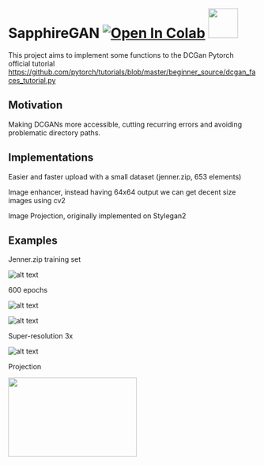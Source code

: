 #   SapphireGAN                      [![Open In Colab](https://colab.research.google.com/assets/colab-badge.svg)](https://colab.research.google.com/drive/19ldIyGMqRzUcqiia095zpOa4NYV9CGrS?usp=sharing) <img src="https://media.giphy.com/media/ie8wWVDkrH6dvsy4Zn/giphy.gif" width="60" height="60"/>




This project aims to implement some functions to the DCGan Pytorch official tutorial https://github.com/pytorch/tutorials/blob/master/beginner_source/dcgan_faces_tutorial.py


## Motivation

Making DCGANs more accessible, cutting recurring errors and avoiding problematic directory paths.


## Implementations

Easier and faster upload with a small dataset (jenner.zip, 653 elements)


Image enhancer, instead having 64x64 output we can get decent size images using cv2


Image Projection, originally implemented on Stylegan2


## Examples

Jenner.zip training set


![alt text](https://i.ibb.co/GpkpYCB/download-3.png)


600 epochs

![alt text](https://i.ibb.co/3p4g0Pj/download-2.png)



![alt text](https://i.ibb.co/GtJ458d/image-00000.png)


Super-resolution 3x

![alt text](https://i.ibb.co/bb5Jc4V/6724cd15-5597-4e1b-a57d-6e80ac9c7dd0.png)


Projection

<img src="https://i.ibb.co/hgySrqV/Screenshot-2021-03-03-at-22-04-50.png" width="260" height="160"/>








